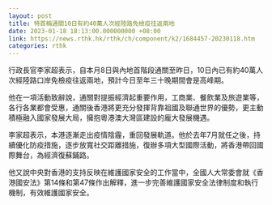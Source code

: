 ```yaml
---
layout: post
title: 特首稱通關10日有約40萬人次經陸路免檢疫往返兩地
date: 2023-01-18 18:13:00.000000000 +08:00
link: https://news.rthk.hk/rthk/ch/component/k2/1684457-20230118.htm
categories: rthk
---
```


行政長官李家超表示，自本月8日與內地首階段通關至昨日，10日內已有約40萬人次經陸路口岸免檢疫往返兩地，預計今日至年三十晚期間會是高峰期。

他在一項活動致辭說，通關對提振經濟起重要作用，工商業、餐飲業及旅遊業等，各行各業都會受惠，通關後香港將更充分發揮背靠祖國及聯通世界的優勢，更主動積極融入國家發展大局，擁抱粵港澳大灣區建設的龐大發展機遇。

李家超表示，本港逐漸走出疫情陰霾，重回發展軌道。他於去年7月就任之後，持續優化防疫措施，逐步放寬社交距離措施，復辦多項大型國際活動，將香港帶回國際舞台，為經濟復蘇鋪路。

他又說中央對香港的支持反映在維護國家安全的工作當中，全國人大常委會就《香港國安法》第14條和第47條作出解釋，進一步完善維護國家安全法律制度和執行機制，有效維護國家安全。
